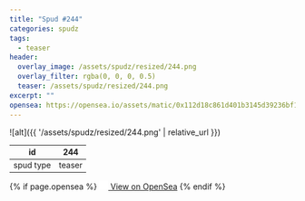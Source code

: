 ```yaml
---
title: "Spud #244"
categories: spudz
tags:
  - teaser
header:
  overlay_image: /assets/spudz/resized/244.png
  overlay_filter: rgba(0, 0, 0, 0.5)
  teaser: /assets/spudz/resized/244.png
excerpt: ""
opensea: https://opensea.io/assets/matic/0x112d18c861d401b3145d39236bf149f01e18beed/244
---
```

![alt]({{ '/assets/spudz/resized/244.png' | relative_url }})

| id | 244 |
|-|-|
| spud type | teaser |

{% if page.opensea %}
<a href="{{page.opensea}}" class="btn btn--info" onclick="window.open(this.href, '_blank'); return false;"><img src="/assets/images/opensea.svg" width="16px"><span>  View on OpenSea</span></a>
{% endif %}
